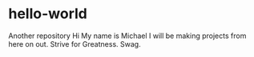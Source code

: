 # hello-world
Another repository 
Hi
My name is Michael
I will be making projects from here on out. Strive for Greatness. Swag.
